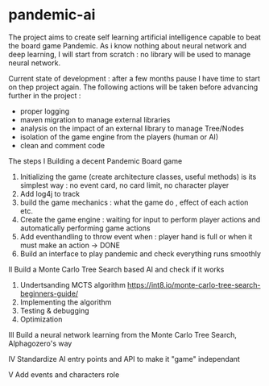 # pandemic-ai
The project aims to create self learning artificial intelligence capable to beat the board game Pandemic.
As i know nothing about neural network and deep learning, I will start from scratch : no library will be used to manage neural network.

Current state of development : after a few months pause I have time to start on thep project again.
The following actions will be taken before advancing further in the project :
- proper logging
- maven migration to manage external libraries
- analysis on the impact of an external library to manage Tree/Nodes
- isolation of the game engine from the players (human or AI)
- clean and comment code


The steps
I Building a decent Pandemic Board game
1. Initializing the game (create architecture classes, useful methods) is its simplest way : no event card, no card limit, no character player
2. Add log4j to track
3. build the game mechanics : what the game do , effect of each action etc.
4. Create the game engine : waiting for input to perform player actions and automatically performing game actions 
5. Add eventhandling to throw event when : player hand is full or when it must make an action -> DONE
6. Build an interface to play pandemic and check everything runs smoothly

II Build a Monte Carlo Tree Search based AI and check if it works
1. Undertsanding MCTS algorithm https://int8.io/monte-carlo-tree-search-beginners-guide/
2. Implementing the algorithm
3. Testing & debugging
4. Optimization

III Build a neural network learning from the Monte Carlo Tree Search, Alphagozero's way

IV Standardize AI entry points and API to make it "game" independant

V Add events and characters role

